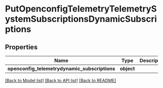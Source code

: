 # PutOpenconfigTelemetryTelemetrySystemSubscriptionsDynamicSubscriptions

## Properties
Name | Type | Description | Notes
------------ | ------------- | ------------- | -------------
**openconfig_telemetrydynamic_subscriptions** | **object** |  | [optional] 

[[Back to Model list]](../README.md#documentation-for-models) [[Back to API list]](../README.md#documentation-for-api-endpoints) [[Back to README]](../README.md)


